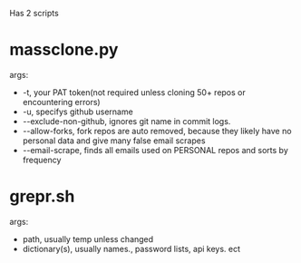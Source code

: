 Has 2 scripts
# massclone.py
args:
- -t, your PAT token(not required unless cloning 50+ repos or encountering errors)
- -u, specifys github username
- --exclude-non-github, ignores git name in commit logs.
- --allow-forks, fork repos are auto removed, because they likely have no personal data and give many false email scrapes 
- --email-scrape, finds all emails used on PERSONAL repos and sorts by frequency
# grepr.sh
args:
- path, usually temp unless changed
- dictionary(s), usually names., password lists, api keys. ect

